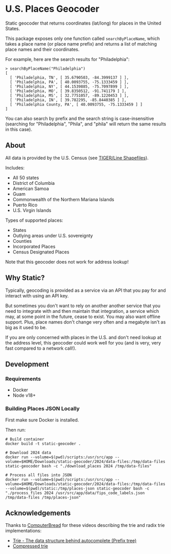 # U.S. Places Geocoder

Static geocoder that returns coordinates (lat/long) for places in the United States.

This package exposes only one function called `searchByPlaceName`, which takes a place name (or place
name prefix) and returns a list of matching place names and their coordinates.

For example, here are the search results for "Philadelphia":

```node
> searchByPlaceName("Philadelphia")
[
  [ 'Philadelphia, TN', [ 35.6790503, -84.3999137 ] ],
  [ 'Philadelphia, PA', [ 40.0093755, -75.1333459 ] ],
  [ 'Philadelphia, NY', [ 44.1539885, -75.7097899 ] ],
  [ 'Philadelphia, MO', [ 39.8350512, -91.741179 ] ],
  [ 'Philadelphia, MS', [ 32.7751057, -89.1220453 ] ],
  [ 'Philadelphia, IN', [ 39.782295, -85.8440385 ] ],
  [ 'Philadelphia County, PA', [ 40.0093755, -75.1333459 ] ]
]
```

You can also search by prefix and the search string is case-insensitive (searching for
"Philadelphia", "Phila", and "phila" will return the same results in this case).

## About

All data is provided by the U.S. Census (see [TIGER/Line
Shapefiles](https://www.census.gov/geographies/mapping-files/time-series/geo/tiger-line-file.html)).

Includes:
- All 50 states
- District of Columbia
- American Samoa
- Guam
- Commonwealth of the Northern Mariana Islands
- Puerto Rico
- U.S. Virgin Islands

Types of supported places:
- States
- Outlying areas under U.S. sovereignty
- Counties
- Incorporated Places
- Census Designated Places

Note that this geocoder does not work for address lookup!

## Why Static?

Typically, geocoding is provided as a service via an API that you pay for and interact with using an
API key.

But sometimes you don't want to rely on another another service that you need to integrate with and
then maintain that integration, a service which may, at some point in the future, cease to exist.
You may also want offline support. Plus, place names don't change very often and a megabyte isn't as
big as it used to be.

If you are only concerned with places in the U.S. and don't need lookup at the address level, this geocoder could work well for you (and is very, very fast compared to a network call!).

## Development

### Requirements

- Docker
- Node v18+

### Building Places JSON Locally

First make sure Docker is installed.

Then run:

```
# Build container
docker build -t static-geocoder .

# Download 2024 data
docker run --volume=$(pwd)/scripts:/usr/src/app --volume=$HOME/Downloads/static-geocoder/2024/data-files:/tmp/data-files static-geocoder bash -c "./download_places 2024 /tmp/data-files"

# Process all files into JSON
docker run --volume=$(pwd)/scripts:/usr/src/app --volume=$HOME/Downloads/static-geocoder/2024/data-files:/tmp/data-files --volume=$(pwd)/static:/tmp/places-json static-geocoder bash -c "./process_files 2024 /usr/src/app/data/fips_code_labels.json /tmp/data-files /tmp/places-json"
```

## Acknowledgements

Thanks to [ComputerBread](https://www.youtube.com/@ComputerBread) for these videos describing the
trie and radix trie implementations:
- [Trie - The data structure behind autocomplete (Prefix tree)](https://www.youtube.com/watch?v=Prnpv7eAAXQ)
- [Compressed trie](https://www.youtube.com/watch?v=qakGXuOW1S8)
